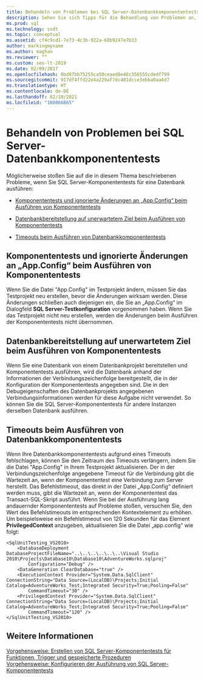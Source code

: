 ```yaml
---
title: Behandeln von Problemen bei SQL Server-Datenbankkomponententests
description: Sehen Sie sich Tipps für die Behandlung von Problemen an, die möglicherweise bei SQL Server-Komponententests auftreten, z. B. Timeoutfehler oder eine Bereitstellung von Datenbanken auf unerwarteten Zielen.
ms.prod: sql
ms.technology: ssdt
ms.topic: conceptual
ms.assetid: cf4c9cd1-7e73-4c3b-922a-68b9247e7b33
author: markingmyname
ms.author: maghan
ms.reviewer: “”
ms.custom: seo-lt-2019
ms.date: 02/09/2017
ms.openlocfilehash: 0bd87bb75255ca50ceaed8e46c356555cdedf799
ms.sourcegitcommit: 917df4ffd22e4a229af7dc481dcce3ebba0aa4d7
ms.translationtype: HT
ms.contentlocale: de-DE
ms.lasthandoff: 02/10/2021
ms.locfileid: "100066865"
---
```

# <a name="troubleshooting-sql-server-database-unit-testing-issues"></a>Behandeln von Problemen bei SQL Server-Datenbankkomponententests

Möglicherweise stoßen Sie auf die in diesem Thema beschriebenen Probleme, wenn Sie SQL Server-Komponententests für eine Datenbank ausführen:  
  
-   [Komponententests und ignorierte Änderungen an „App.Config“ beim Ausführen von Komponententests](#UnitTestingAndAppConfigChanges)  
  
-   [Datenbankbereitstellung auf unerwartetem Ziel beim Ausführen von Komponententests](#DatabaseDeploymentInUnitTests)  
  
-   [Timeouts beim Ausführen von Datenbankkomponententests](#TimeoutsDuringUnitTests)  
  
## <a name="unit-testing-and-appconfig-changes-ignored-when-you-run-unit-tests"></a><a name="UnitTestingAndAppConfigChanges"></a>Komponententests und ignorierte Änderungen an „App.Config“ beim Ausführen von Komponententests  
Wenn Sie die Datei "App.Config" im Testprojekt ändern, müssen Sie das Testprojekt neu erstellen, bevor die Änderungen wirksam werden. Diese Änderungen schließen auch diejenigen ein, die Sie an „App.Config“ im Dialogfeld **SQL Server-Testkonfiguration** vorgenommen haben. Wenn Sie das Testprojekt nicht neu erstellen, werden die Änderungen beim Ausführen der Komponententests nicht übernommen.  
  
## <a name="database-deployment-to-unexpected-target-when-you-run-unit-tests"></a><a name="DatabaseDeploymentInUnitTests"></a>Datenbankbereitstellung auf unerwartetem Ziel beim Ausführen von Komponententests  
Wenn Sie eine Datenbank von einem Datenbankprojekt bereitstellen und Komponententests ausführen, wird die Datenbank anhand der Informationen der Verbindungszeichenfolge bereitgestellt, die in der Konfiguration der Komponententests angegeben sind. Die in den Debugeigenschaften des Datenbankprojekts angegebenen Verbindungsinformationen werden für diese Aufgabe nicht verwendet. So können Sie die SQL Server-Komponententests für andere Instanzen derselben Datenbank ausführen.  
  
## <a name="timeouts-when-you-run-database-unit-tests"></a><a name="TimeoutsDuringUnitTests"></a>Timeouts beim Ausführen von Datenbankkomponententests  
Wenn Ihre Datenbankkomponententests aufgrund eines Timeouts fehlschlagen, können Sie den Zeitraum des Timeouts verlängern, indem Sie die Datei "App.Config" in Ihrem Testprojekt aktualisieren. Der in der Verbindungszeichenfolge angegebene Timeout für die Verbindung gibt die Wartezeit an, wenn der Komponententest eine Verbindung zum Server herstellt. Das Befehlstimeout, das direkt in der Datei „App.Config“ definiert werden muss, gibt die Wartezeit an, wenn der Komponententest das Transact\-SQL-Skript ausführt. Wenn Sie bei der Ausführung lang andauernder Komponententests auf Probleme stoßen, versuchen Sie, den Wert des Befehlstimeouts im entsprechenden Kontextelement zu erhöhen. Um beispielsweise ein Befehlstimeout von 120 Sekunden für das Element **PrivilegedContext** anzugeben, aktualisieren Sie die Datei „app.config“ wie folgt:  
  
```  
<SqlUnitTesting_VS2010>  
    <DatabaseDeployment DatabaseProjectFileName="..\..\..\..\..\..\Visual Studio 2010\Projects\Database10\Database10\AdventureWorks.sqlproj"  
        Configuration="Debug" />  
    <DataGeneration ClearDatabase="true" />  
    <ExecutionContext Provider="System.Data.SqlClient" ConnectionString="Data Source=(LocalDB)\Projects;Initial Catalog=AdventureWorks_Test;Integrated Security=True;Pooling=False"  
        CommandTimeout="30" />  
    <PrivilegedContext Provider="System.Data.SqlClient" ConnectionString="Data Source=(LocalDB)\Projects;Initial Catalog=AdventureWorks_Test;Integrated Security=True;Pooling=False"  
        CommandTimeout="120" />  
</SqlUnitTesting_VS2010>  
```  
  
## <a name="see-also"></a>Weitere Informationen  
[Vorgehensweise: Erstellen von SQL Server-Komponententests für Funktionen, Trigger und gespeicherte Prozeduren](../ssdt/how-to-create-unit-tests-for-functions-triggers-stored-procedures.md)  
[Vorgehensweise: Konfigurieren der Ausführung von SQL Server-Komponententests](../ssdt/how-to-configure-sql-server-unit-test-execution.md)  
  
